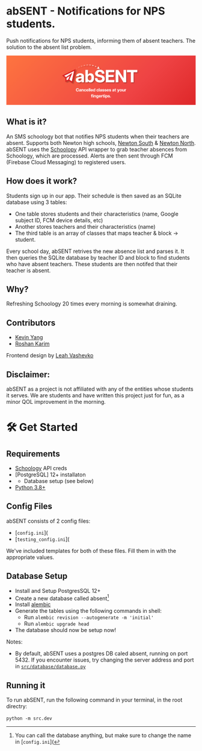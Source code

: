 # abSENT - Notifications for NPS students. 
Push notifications for NPS students, informing them of absent teachers. The solution to the absent list problem.

![abSENT Github Banner](https://github.com/absent-cc/branding/blob/main/assets/banner.svg)

## What is it?
An SMS schoology bot that notifies NPS students when their teachers are absent. Supports both Newton high schools, [Newton South](https://www.newton.k12.ma.us/nshs) & [Newton North](https://www.newton.k12.ma.us/nnhs).
abSENT uses the [Schoolopy](https://github.com/ErikBoesen/schoolopy) API wrapper to grab teacher absences from Schoology, which are processed. Alerts are then sent through FCM (Firebase Cloud Messaging) to registered users.

## How does it work?
Students sign up in our app. Their schedule is then saved as an SQLite database using 3 tables:

- One table stores students and their characteristics (name, Google subject ID, FCM device details, etc)
- Another stores teachers and their characteristics (name)
- The third table is an array of classes that maps teacher & block -> student. 

Every school day, abSENT retrives the new absence list and parses it. It then queries the SQLite database by teacher ID and block to find students who have absent teachers. These students are then notifed that their teacher is absent.

## Why?
Refreshing Schoology 20 times every morning is somewhat draining.
## Contributors
- [Kevin Yang](https://github.com/bykevinyang)
- [Roshan Karim](https://github.com/karimroshan)

Frontend design by [Leah Vashevko](https://github.com/theaquarium)

## Disclaimer:
abSENT as a project is not affiliated with any of the entities whose students it serves. We are students and have written this project just for fun, as a minor QOL improvement in the morning.

# 🛠️ Get Started
## Requirements
- [Schoology](https://www.schoology.com/) API creds
- [PostgreSQL] 12+ installaton
- - Database setup (see below)
- [Python 3.8+](https://www.python.org/downloads/)

## Config Files
abSENT consists of 2 config files:
- [```config.ini```](
- [```testing_config.ini```](

We've included templates for both of these files. Fill them in with the appropriate values.
## Database Setup
- Install and Setup PostgresSQL 12+
- Create a new database called absent[^1]
- Install [alembic](https://alembic.sqlalchemy.org/en/latest/)
- Generate the tables using the following commands in shell:
    - Run ```alembic revision --autogenerate -m 'initial'```
    - Run ```alembic upgrade head```
- The database should now be setup now!

[^1]: You can call the database anything, but make sure to change the name in [```config.ini```](

Notes: 
- By default, abSENT uses a postgres DB caled absent, running on port 5432. If you encounter issues, try changing the server address and port in [```src/database/database.py```]()


## Running it
To run abSENT, run the following command in your terminal, in the root directry:

```python -m src.dev```
